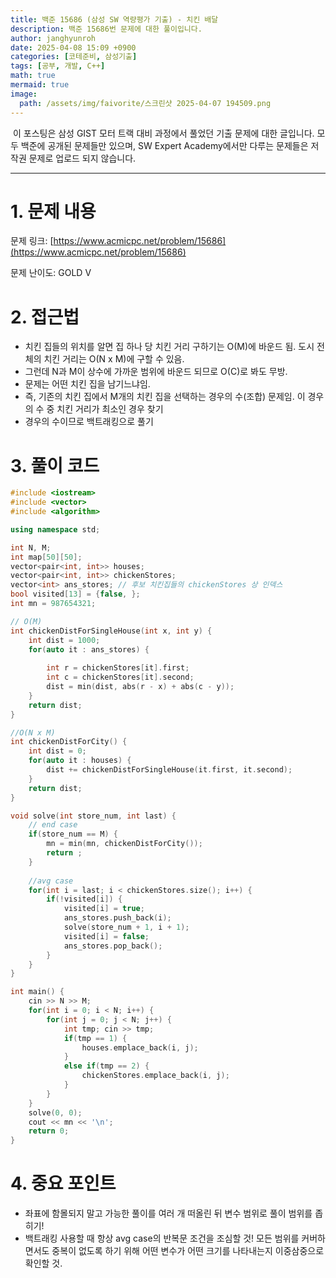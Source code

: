 ```yaml
---
title: 백준 15686 (삼성 SW 역량평가 기출) - 치킨 배달
description: 백준 15686번 문제에 대한 풀이입니다. 
author: janghyunroh
date: 2025-04-08 15:09 +0900
categories: [코테준비, 삼성기출]
tags: [공부, 개발, C++]
math: true
mermaid: true
image: 
  path: /assets/img/faivorite/스크린샷 2025-04-07 194509.png
---
```


 &nbsp;이 포스팅은 삼성 GIST 모터 트랙 대비 과정에서 풀었던 기출 문제에 대한 글입니다.
 모두 백준에 공개된 문제들만 있으며, SW Expert Academy에서만 다루는 문제들은 저작권 문제로 업로드 되지 않습니다.  

---

# 1. 문제 내용

문제 링크: [https://www.acmicpc.net/problem/15686](https://www.acmicpc.net/problem/15686)

문제 난이도: GOLD V

# 2. 접근법

- 치킨 집들의 위치를 알면 집 하나 당 치킨 거리 구하기는 O(M)에 바운드 됨. 도시 전체의 치킨 거리는 O(N x M)에 구할 수 있음. 
- 그런데 N과 M이 상수에 가까운 범위에 바운드 되므로 O(C)로 봐도 무방. 
- 문제는 어떤 치킨 집을 남기느냐임. 
- 즉, 기존의 치킨 집에서 M개의 치킨 집을 선택하는 경우의 수(조합) 문제임. 이 경우의 수 중 치킨 거리가 최소인 경우 찾기
- 경우의 수이므로 백트래킹으로 풀기

# 3. 풀이 코드

```c++
#include <iostream>
#include <vector>
#include <algorithm>

using namespace std;

int N, M;
int map[50][50];
vector<pair<int, int>> houses; 
vector<pair<int, int>> chickenStores; 
vector<int> ans_stores; // 후보 치킨집들의 chickenStores 상 인덱스
bool visited[13] = {false, };
int mn = 987654321;

// O(M) 
int chickenDistForSingleHouse(int x, int y) {
    int dist = 1000;
    for(auto it : ans_stores) {
        
        int r = chickenStores[it].first;
        int c = chickenStores[it].second;
        dist = min(dist, abs(r - x) + abs(c - y));
    }
    return dist;
}

//O(N x M)
int chickenDistForCity() {
    int dist = 0;
    for(auto it : houses) {
        dist += chickenDistForSingleHouse(it.first, it.second);
    }
    return dist;
}

void solve(int store_num, int last) {
    // end case
    if(store_num == M) {
        mn = min(mn, chickenDistForCity());
        return ;
    }
    
    //avg case
    for(int i = last; i < chickenStores.size(); i++) {
        if(!visited[i]) {
            visited[i] = true;
            ans_stores.push_back(i);
            solve(store_num + 1, i + 1);
            visited[i] = false;
            ans_stores.pop_back();
        }
    }
}

int main() {
    cin >> N >> M;
    for(int i = 0; i < N; i++) {
        for(int j = 0; j < N; j++) {
            int tmp; cin >> tmp;
            if(tmp == 1) {
                houses.emplace_back(i, j);
            }
            else if(tmp == 2) {
                chickenStores.emplace_back(i, j);
            }
        }
    }
    solve(0, 0);
    cout << mn << '\n';
    return 0;
}

```

# 4. 중요 포인트

- 좌표에 함몰되지 말고 가능한 풀이를 여러 개 떠올린 뒤 변수 범위로 풀이 범위를 좁히기!
- 백트래킹 사용할 때 항상 avg case의 반복문 조건을 조심할 것! 모든 범위를 커버하면서도 중복이 없도록 하기 위해 어떤 변수가 어떤 크기를 나타내는지 이중삼중으로 확인할 것.
